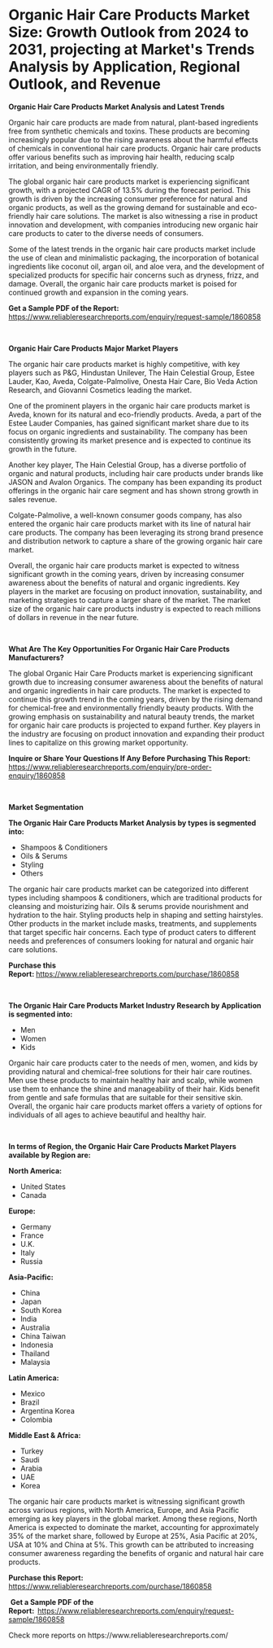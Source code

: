 <p><h1>Organic Hair Care Products Market Size: Growth Outlook from 2024 to 2031, projecting at Market's Trends Analysis by Application, Regional Outlook, and Revenue</h1></p><p><strong>Organic Hair Care Products Market Analysis and Latest Trends</strong></p>
<p><p>Organic hair care products are made from natural, plant-based ingredients free from synthetic chemicals and toxins. These products are becoming increasingly popular due to the rising awareness about the harmful effects of chemicals in conventional hair care products. Organic hair care products offer various benefits such as improving hair health, reducing scalp irritation, and being environmentally friendly.</p><p>The global organic hair care products market is experiencing significant growth, with a projected CAGR of 13.5% during the forecast period. This growth is driven by the increasing consumer preference for natural and organic products, as well as the growing demand for sustainable and eco-friendly hair care solutions. The market is also witnessing a rise in product innovation and development, with companies introducing new organic hair care products to cater to the diverse needs of consumers.</p><p>Some of the latest trends in the organic hair care products market include the use of clean and minimalistic packaging, the incorporation of botanical ingredients like coconut oil, argan oil, and aloe vera, and the development of specialized products for specific hair concerns such as dryness, frizz, and damage. Overall, the organic hair care products market is poised for continued growth and expansion in the coming years.</p></p>
<p><strong>Get a Sample PDF of the Report:&nbsp;</strong> <a href="https://www.reliableresearchreports.com/enquiry/request-sample/1860858">https://www.reliableresearchreports.com/enquiry/request-sample/1860858</a></p>
<p>&nbsp;</p>
<p><strong>Organic Hair Care Products Major Market Players</strong></p>
<p><p>The organic hair care products market is highly competitive, with key players such as P&G, Hindustan Unilever, The Hain Celestial Group, Estee Lauder, Kao, Aveda, Colgate-Palmolive, Onesta Hair Care, Bio Veda Action Research, and Giovanni Cosmetics leading the market. </p><p>One of the prominent players in the organic hair care products market is Aveda, known for its natural and eco-friendly products. Aveda, a part of the Estee Lauder Companies, has gained significant market share due to its focus on organic ingredients and sustainability. The company has been consistently growing its market presence and is expected to continue its growth in the future.</p><p>Another key player, The Hain Celestial Group, has a diverse portfolio of organic and natural products, including hair care products under brands like JASON and Avalon Organics. The company has been expanding its product offerings in the organic hair care segment and has shown strong growth in sales revenue.</p><p>Colgate-Palmolive, a well-known consumer goods company, has also entered the organic hair care products market with its line of natural hair care products. The company has been leveraging its strong brand presence and distribution network to capture a share of the growing organic hair care market.</p><p>Overall, the organic hair care products market is expected to witness significant growth in the coming years, driven by increasing consumer awareness about the benefits of natural and organic ingredients. Key players in the market are focusing on product innovation, sustainability, and marketing strategies to capture a larger share of the market. The market size of the organic hair care products industry is expected to reach millions of dollars in revenue in the near future.</p></p>
<p>&nbsp;</p>
<p><strong>What Are The Key Opportunities For Organic Hair Care Products Manufacturers?</strong></p>
<p><p>The global Organic Hair Care Products market is experiencing significant growth due to increasing consumer awareness about the benefits of natural and organic ingredients in hair care products. The market is expected to continue this growth trend in the coming years, driven by the rising demand for chemical-free and environmentally friendly beauty products. With the growing emphasis on sustainability and natural beauty trends, the market for organic hair care products is projected to expand further. Key players in the industry are focusing on product innovation and expanding their product lines to capitalize on this growing market opportunity.</p></p>
<p><strong>Inquire or Share Your Questions If Any Before Purchasing This Report:</strong> <a href="https://www.reliableresearchreports.com/enquiry/pre-order-enquiry/1860858">https://www.reliableresearchreports.com/enquiry/pre-order-enquiry/1860858</a></p>
<p>&nbsp;</p>
<p><strong>Market Segmentation</strong></p>
<p><strong>The Organic Hair Care Products Market Analysis by types is segmented into:</strong></p>
<p><ul><li>Shampoos & Conditioners</li><li>Oils & Serums</li><li>Styling</li><li>Others</li></ul></p>
<p><p>The organic hair care products market can be categorized into different types including shampoos & conditioners, which are traditional products for cleansing and moisturizing hair. Oils & serums provide nourishment and hydration to the hair. Styling products help in shaping and setting hairstyles. Other products in the market include masks, treatments, and supplements that target specific hair concerns. Each type of product caters to different needs and preferences of consumers looking for natural and organic hair care solutions.</p></p>
<p><strong>Purchase this Report:&nbsp;</strong><a href="https://www.reliableresearchreports.com/purchase/1860858">https://www.reliableresearchreports.com/purchase/1860858</a></p>
<p>&nbsp;</p>
<p><strong>The Organic Hair Care Products Market Industry Research by Application is segmented into:</strong></p>
<p><ul><li>Men</li><li>Women</li><li>Kids</li></ul></p>
<p><p>Organic hair care products cater to the needs of men, women, and kids by providing natural and chemical-free solutions for their hair care routines. Men use these products to maintain healthy hair and scalp, while women use them to enhance the shine and manageability of their hair. Kids benefit from gentle and safe formulas that are suitable for their sensitive skin. Overall, the organic hair care products market offers a variety of options for individuals of all ages to achieve beautiful and healthy hair.</p></p>
<p>&nbsp;</p>
<p><strong>In terms of Region, the Organic Hair Care Products Market Players available by Region are:</strong></p>
<p>
    <p> <strong> North America: </strong>
        <ul>
            <li>United States</li>
            <li>Canada</li>
        </ul>
        </p> 
    <p> <strong> Europe: </strong>
        <ul>
            <li>Germany</li>
            <li>France</li>
            <li>U.K.</li>
            <li>Italy</li>
            <li>Russia</li>
        </ul>
        </p> 
    <p> <strong> Asia-Pacific: </strong>
        <ul>
            <li>China</li>
            <li>Japan</li>
            <li>South Korea</li>
            <li>India</li>
            <li>Australia</li>
            <li>China Taiwan</li>
            <li>Indonesia</li>
            <li>Thailand</li>
            <li>Malaysia</li>
        </ul>
        </p> 
    <p> <strong> Latin America: </strong>
        <ul>
            <li>Mexico</li>
            <li>Brazil</li>
            <li>Argentina Korea</li>
            <li>Colombia</li>
        </ul>
        </p> 
    <p> <strong> Middle East & Africa: </strong>
        <ul>
            <li>Turkey</li>
            <li>Saudi</li>
            <li>Arabia</li>
            <li>UAE</li>
            <li>Korea</li>
        </ul>
    </p>
    </p>
<p><p>The organic hair care products market is witnessing significant growth across various regions, with North America, Europe, and Asia Pacific emerging as key players in the global market. Among these regions, North America is expected to dominate the market, accounting for approximately 35% of the market share, followed by Europe at 25%, Asia Pacific at 20%, USA at 10% and China at 5%. This growth can be attributed to increasing consumer awareness regarding the benefits of organic and natural hair care products.</p></p>
<p><strong>Purchase this Report: </strong><a href="https://www.reliableresearchreports.com/purchase/1860858">https://www.reliableresearchreports.com/purchase/1860858</a></p>
<p>&nbsp;<strong>Get a Sample PDF of the Report:&nbsp;&nbsp;</strong><a href="https://www.reliableresearchreports.com/enquiry/request-sample/1860858">https://www.reliableresearchreports.com/enquiry/request-sample/1860858</a></p>
<p><strong></strong></p>
<p>Check more reports on https://www.reliableresearchreports.com/</p>